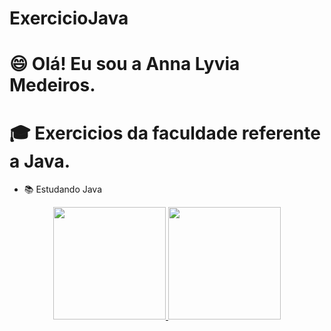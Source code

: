# ExercicioJava
# 😄 Olá! Eu sou a Anna Lyvia Medeiros.
# 🎓 Exercicios da faculdade referente a Java.
- 📚 Estudando Java



<div align="center">
  <a href="https://github.com/lyviamedeiroos">
  <img height="180em" src="https://github-readme-stats.vercel.app/api?username=lyviamedeiroos&show_icons=true&theme=dracula&include_all_commits=true&count_private=true"/>
  <img height="180em" src="https://github-readme-stats.vercel.app/api/top-langs/?username=lyviamedeiroos&layout=compact&langs_count=7&theme=dracula"/>
</div>
<div style="display: inline_block"><br>
